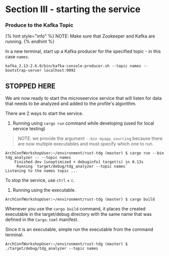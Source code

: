 # Section III - starting the service

### Produce to the Kafka Topic

{% hint style="info" %}
NOTE: Make sure that Zookeeper and Kafka are running.
{% endhint %}

In a new terminal, start up a Kafka producer for the specified topic - in this case `names`.

```text
kafka_2.13-2.6.0/bin/kafka-console-producer.sh --topic names --bootstrap-server localhost:9092
```

## STOPPED HERE

We are now ready to start the microseervice service that will listen for data that needs to be analyzed and added to the profile's algorithm.

There are 2 ways to start the service.

1. Running using `cargo run` command while developing \(used for local service testing\)

> NOTE: we provide the argument `--bin myapp_sourcing` because there are now multiple executables and must specify which one to run.

```text
ArchConfWorkshopUser:~/environment/rust-tdg (master) $ cargo run --bin tdg_analyzer -- --topic names
    Finished dev [unoptimized + debuginfo] target(s) in 0.13s
     Running `target/debug/tdg_analyzer --topic names`
Listening to the names topic ...
```

To stop the service, use `ctrl` + `c`.

1. Running using the executable.

```text
ArchConfWorkshopUser:~/environment/rust-tdg (master) $ cargo build
```

Whenever you use the `cargo build` command, it places the created executable in the target/debug directory with the same name that was defined in the `Cargo.toml` manifest.

Since it is an executable, simple run the executable from the command terminal.

```text
ArchConfWorkshopUser:~/environment/rust-tdg (master) $ ./target/debug/tdg_analyzer --topic names
```

